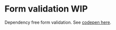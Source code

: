 # Form validation WIP

Dependency free form validation. See [codepen here](https://codepen.io/ashconnolly/pen/WyrxMd/?editors=0110).

